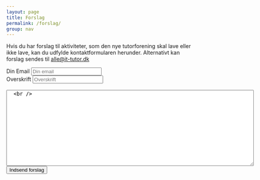 ```yaml
---
layout: page
title: Forslag
permalink: /forslag/
group: nav
---
```


Hvis du har forslag til aktiviteter, som den nye tutorforening skal lave eller ikke lave, kan du udfylde kontaktformularen herunder. Alternativt kan forslag sendes til [alle@it-tutor.dk](mailto:alle@it-tutor.dk)

<form action="https://getsimpleform.com/messages?form_api_token=910d804bba2783c53638739d33772b5b" method="post">
  <!-- the redirect_to is optional, the form will redirect to the referrer on submission -->
  <input type='hidden' name='redirect_to' value='http://www.it-tutor.dk/tak' />
  <!-- all your input fields here.... -->
  Din Email
  <input type='text' name="email" placeholder="Din email" /> <br />
  Overskrift
  <input type="text" name="overskrift" placeholder="Overskrift"/> <br />
  <br />
  <textarea style='width: 650px; height: 200px;' rows="20" cols="50" type='textarea'  placeholder="Dit forslag" name='message' >
  <br />
  </textarea>
  <input type='submit' value='Indsend forslag' />
</form>
